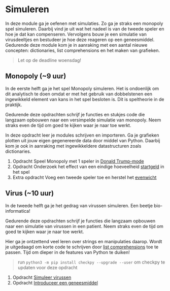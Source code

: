 # Simuleren

In deze module ga je oefenen met simulaties. Zo ga je straks een monopoly spel simuleren. Daarbij vind je uit wat het nadeel is van de tweede speler en hoe je dat kan compenseren. Vervolgens bouw je een simulatie van virusdeeltjes en bestudeer je hoe deze reageren op een geneesmiddel. Gedurende deze module kom je in aanraking met een aantal nieuwe concepten: dictionaries, list comprehensions en het maken van grafieken.

> Let op de deadline woensdag!

## Monopoly (~9 uur)

In de eerste helft ga je het spel Monopoly simuleren. Het is ondoenlijk om dit analytisch te doen omdat er met het gebruik van dobbelstenen een ingewikkeld element van kans in het spel besloten is. Dit is speltheorie in de praktijk.

Gedurende deze opdrachten schrijf je functies en stukjes code die langzaam opbouwen naar een versimpelde simulatie van monopoly. Neem straks even de tijd om goed te kijken waar je naar toe werkt. 

In deze opdracht leer je modules schrijven en importeren. Ga je grafieken plotten uit jouw eigen gegenereerde data door middel van Python. Daarbij kom je ook in aanraking met ingewikkeldere datastructuren zoals dictionaries. 

1. <span class="label label-primary">Opdracht</span> Speel Monopoly met 1 speler in [Donald Trump-mode](/problems/monopoly-trump)
2. <span class="label label-primary">Opdracht</span> Onderzoek het effect van een eindige hoeveelheid [startgeld](/problems/monopoly-startgeld) in het spel
3. <span class="label label-primary">Extra opdracht</span> Voeg een tweede speler toe en herstel het [evenwicht](/problems/monopoly-multiplayer)

## Virus (~10 uur)

In de tweede helft ga je het gedrag van virussen simuleren. Een beetje bio-informatica!

Gedurende deze opdrachten schrijf je functies die langzaam opbouwen naar een simulatie van virussen in een patient. Neem straks even de tijd om goed te kijken waar je naar toe werkt.

Hier ga je ontzettend veel leren over strings en manipulaties daarop. Wordt je uitgedaagd om korte code te schrijven door [list comprehensions](/theory/comprehensions) toe te passen. Tijd om dieper in de features van Python te duiken!

> run `python3 -m pip install checkpy --upgrade --user` om checkpy te updaten voor deze opdracht

1. <span class="label label-primary">Opdracht</span> [Simuleer virussen](/problems/virus-simuleer)
2. <span class="label label-primary">Opdracht</span> [Introduceer een geneesmiddel](/problems/virus-geneesmiddel)
